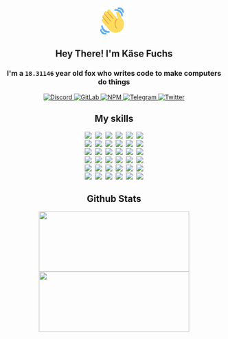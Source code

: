 <div><p align=center><img src=./resources/images/wave.gif width=64px height=64px></p><h2 align=center>Hey There! I'm Käse Fuchs</h2><h3 align=center>I'm a <code>18.31146</code> year old fox who writes code to make computers do things</h3><p align=center><a href=https://discord.com/users/507526681125322772><img alt=Discord src="https://img.shields.io/badge/Discord-5865F2?logo=discord&logoColor=white&style=flat-square#db06eaa0f04860ba06b936a13c21f339"> </a><a href=https://gitlab.com/kasefuchs><img alt=GitLab src="https://img.shields.io/badge/GitLab-330F63?logo=gitlab&logoColor=white&style=flat-square#db06eaa0f04860ba06b936a13c21f339"> </a><a href=https://npmjs.com/~kasefuchs><img alt=NPM src="https://img.shields.io/badge/NPM-CB3837?logo=npm&logoColor=white&style=flat-square#db06eaa0f04860ba06b936a13c21f339"> </a><a href=https://t.me/kasefuchs><img alt=Telegram src="https://img.shields.io/badge/Telegram-2CA5E0?logo=telegram&logoColor=white&style=flat-square#db06eaa0f04860ba06b936a13c21f339"> </a><a href=https://twitter.com/kasefuchs><img alt=Twitter src="https://img.shields.io/badge/Twitter-1DA1F2?logo=twitter&logoColor=white&style=flat-square#db06eaa0f04860ba06b936a13c21f339"></a></p><h2 align=center>My skills</h2><p align=center><a href=https://aws.amazon.com/ ><picture><source srcset="https://skillicons.dev/icons?i=aws&theme=dark#db06eaa0f04860ba06b936a13c21f339" media="(prefers-color-scheme: dark)"><source srcset="https://skillicons.dev/icons?i=aws&theme=light#db06eaa0f04860ba06b936a13c21f339" media="(prefers-color-scheme: light), (prefers-color-scheme: no-preference)"><img src="https://skillicons.dev/icons?i=aws&theme=light#db06eaa0f04860ba06b936a13c21f339"></picture></a>&nbsp;&nbsp;<a href=https://en.wikipedia.org/wiki/Bash_(Unix_shell)><picture><source srcset="https://skillicons.dev/icons?i=bash&theme=dark#db06eaa0f04860ba06b936a13c21f339" media="(prefers-color-scheme: dark)"><source srcset="https://skillicons.dev/icons?i=bash&theme=light#db06eaa0f04860ba06b936a13c21f339" media="(prefers-color-scheme: light), (prefers-color-scheme: no-preference)"><img src="https://skillicons.dev/icons?i=bash&theme=light#db06eaa0f04860ba06b936a13c21f339"></picture></a>&nbsp;&nbsp;<a href=https://discord.com/developers/docs><picture><source srcset="https://skillicons.dev/icons?i=bots&theme=dark#db06eaa0f04860ba06b936a13c21f339" media="(prefers-color-scheme: dark)"><source srcset="https://skillicons.dev/icons?i=bots&theme=light#db06eaa0f04860ba06b936a13c21f339" media="(prefers-color-scheme: light), (prefers-color-scheme: no-preference)"><img src="https://skillicons.dev/icons?i=bots&theme=light#db06eaa0f04860ba06b936a13c21f339"></picture></a>&nbsp;&nbsp;<a href=https://www.cloudflare.com/ ><picture><source srcset="https://skillicons.dev/icons?i=cloudflare&theme=dark#db06eaa0f04860ba06b936a13c21f339" media="(prefers-color-scheme: dark)"><source srcset="https://skillicons.dev/icons?i=cloudflare&theme=light#db06eaa0f04860ba06b936a13c21f339" media="(prefers-color-scheme: light), (prefers-color-scheme: no-preference)"><img src="https://skillicons.dev/icons?i=cloudflare&theme=light#db06eaa0f04860ba06b936a13c21f339"></picture></a>&nbsp;&nbsp;<a href=https://en.wikipedia.org/wiki/CSS><picture><source srcset="https://skillicons.dev/icons?i=css&theme=dark#db06eaa0f04860ba06b936a13c21f339" media="(prefers-color-scheme: dark)"><source srcset="https://skillicons.dev/icons?i=css&theme=light#db06eaa0f04860ba06b936a13c21f339" media="(prefers-color-scheme: light), (prefers-color-scheme: no-preference)"><img src="https://skillicons.dev/icons?i=css&theme=light#db06eaa0f04860ba06b936a13c21f339"></picture></a>&nbsp;&nbsp;<a href=https://www.docker.com/ ><picture><source srcset="https://skillicons.dev/icons?i=docker&theme=dark#db06eaa0f04860ba06b936a13c21f339" media="(prefers-color-scheme: dark)"><source srcset="https://skillicons.dev/icons?i=docker&theme=light#db06eaa0f04860ba06b936a13c21f339" media="(prefers-color-scheme: light), (prefers-color-scheme: no-preference)"><img src="https://skillicons.dev/icons?i=docker&theme=light#db06eaa0f04860ba06b936a13c21f339"></picture></a><br><a href=https://www.electronjs.org/ ><picture><source srcset="https://skillicons.dev/icons?i=electron&theme=dark#db06eaa0f04860ba06b936a13c21f339" media="(prefers-color-scheme: dark)"><source srcset="https://skillicons.dev/icons?i=electron&theme=light#db06eaa0f04860ba06b936a13c21f339" media="(prefers-color-scheme: light), (prefers-color-scheme: no-preference)"><img src="https://skillicons.dev/icons?i=electron&theme=light#db06eaa0f04860ba06b936a13c21f339"></picture></a>&nbsp;&nbsp;<a href=https://expressjs.com/ ><picture><source srcset="https://skillicons.dev/icons?i=express&theme=dark#db06eaa0f04860ba06b936a13c21f339" media="(prefers-color-scheme: dark)"><source srcset="https://skillicons.dev/icons?i=express&theme=light#db06eaa0f04860ba06b936a13c21f339" media="(prefers-color-scheme: light), (prefers-color-scheme: no-preference)"><img src="https://skillicons.dev/icons?i=express&theme=light#db06eaa0f04860ba06b936a13c21f339"></picture></a>&nbsp;&nbsp;<a href=https://www.figma.com/ ><picture><source srcset="https://skillicons.dev/icons?i=figma&theme=dark#db06eaa0f04860ba06b936a13c21f339" media="(prefers-color-scheme: dark)"><source srcset="https://skillicons.dev/icons?i=figma&theme=light#db06eaa0f04860ba06b936a13c21f339" media="(prefers-color-scheme: light), (prefers-color-scheme: no-preference)"><img src="https://skillicons.dev/icons?i=figma&theme=light#db06eaa0f04860ba06b936a13c21f339"></picture></a>&nbsp;&nbsp;<a href=https://firebase.google.com/ ><picture><source srcset="https://skillicons.dev/icons?i=firebase&theme=dark#db06eaa0f04860ba06b936a13c21f339" media="(prefers-color-scheme: dark)"><source srcset="https://skillicons.dev/icons?i=firebase&theme=light#db06eaa0f04860ba06b936a13c21f339" media="(prefers-color-scheme: light), (prefers-color-scheme: no-preference)"><img src="https://skillicons.dev/icons?i=firebase&theme=light#db06eaa0f04860ba06b936a13c21f339"></picture></a>&nbsp;&nbsp;<a href=https://flask.palletsprojects.com/ ><picture><source srcset="https://skillicons.dev/icons?i=flask&theme=dark#db06eaa0f04860ba06b936a13c21f339" media="(prefers-color-scheme: dark)"><source srcset="https://skillicons.dev/icons?i=flask&theme=light#db06eaa0f04860ba06b936a13c21f339" media="(prefers-color-scheme: light), (prefers-color-scheme: no-preference)"><img src="https://skillicons.dev/icons?i=flask&theme=light#db06eaa0f04860ba06b936a13c21f339"></picture></a>&nbsp;&nbsp;<a href=https://cloud.google.com/ ><picture><source srcset="https://skillicons.dev/icons?i=gcp&theme=dark#db06eaa0f04860ba06b936a13c21f339" media="(prefers-color-scheme: dark)"><source srcset="https://skillicons.dev/icons?i=gcp&theme=light#db06eaa0f04860ba06b936a13c21f339" media="(prefers-color-scheme: light), (prefers-color-scheme: no-preference)"><img src="https://skillicons.dev/icons?i=gcp&theme=light#db06eaa0f04860ba06b936a13c21f339"></picture></a><br><a href=https://git-scm.com/ ><picture><source srcset="https://skillicons.dev/icons?i=git&theme=dark#db06eaa0f04860ba06b936a13c21f339" media="(prefers-color-scheme: dark)"><source srcset="https://skillicons.dev/icons?i=git&theme=light#db06eaa0f04860ba06b936a13c21f339" media="(prefers-color-scheme: light), (prefers-color-scheme: no-preference)"><img src="https://skillicons.dev/icons?i=git&theme=light#db06eaa0f04860ba06b936a13c21f339"></picture></a>&nbsp;&nbsp;<a href=https://github.com/ ><picture><source srcset="https://skillicons.dev/icons?i=github&theme=dark#db06eaa0f04860ba06b936a13c21f339" media="(prefers-color-scheme: dark)"><source srcset="https://skillicons.dev/icons?i=github&theme=light#db06eaa0f04860ba06b936a13c21f339" media="(prefers-color-scheme: light), (prefers-color-scheme: no-preference)"><img src="https://skillicons.dev/icons?i=github&theme=light#db06eaa0f04860ba06b936a13c21f339"></picture></a>&nbsp;&nbsp;<a href=https://gitlab.com/ ><picture><source srcset="https://skillicons.dev/icons?i=gitlab&theme=dark#db06eaa0f04860ba06b936a13c21f339" media="(prefers-color-scheme: dark)"><source srcset="https://skillicons.dev/icons?i=gitlab&theme=light#db06eaa0f04860ba06b936a13c21f339" media="(prefers-color-scheme: light), (prefers-color-scheme: no-preference)"><img src="https://skillicons.dev/icons?i=gitlab&theme=light#db06eaa0f04860ba06b936a13c21f339"></picture></a>&nbsp;&nbsp;<a href=https://www.heroku.com/ ><picture><source srcset="https://skillicons.dev/icons?i=heroku&theme=dark#db06eaa0f04860ba06b936a13c21f339" media="(prefers-color-scheme: dark)"><source srcset="https://skillicons.dev/icons?i=heroku&theme=light#db06eaa0f04860ba06b936a13c21f339" media="(prefers-color-scheme: light), (prefers-color-scheme: no-preference)"><img src="https://skillicons.dev/icons?i=heroku&theme=light#db06eaa0f04860ba06b936a13c21f339"></picture></a>&nbsp;&nbsp;<a href=https://en.wikipedia.org/wiki/HTML><picture><source srcset="https://skillicons.dev/icons?i=html&theme=dark#db06eaa0f04860ba06b936a13c21f339" media="(prefers-color-scheme: dark)"><source srcset="https://skillicons.dev/icons?i=html&theme=light#db06eaa0f04860ba06b936a13c21f339" media="(prefers-color-scheme: light), (prefers-color-scheme: no-preference)"><img src="https://skillicons.dev/icons?i=html&theme=light#db06eaa0f04860ba06b936a13c21f339"></picture></a>&nbsp;&nbsp;<a href=https://en.wikipedia.org/wiki/JavaScript><picture><source srcset="https://skillicons.dev/icons?i=js&theme=dark#db06eaa0f04860ba06b936a13c21f339" media="(prefers-color-scheme: dark)"><source srcset="https://skillicons.dev/icons?i=js&theme=light#db06eaa0f04860ba06b936a13c21f339" media="(prefers-color-scheme: light), (prefers-color-scheme: no-preference)"><img src="https://skillicons.dev/icons?i=js&theme=light#db06eaa0f04860ba06b936a13c21f339"></picture></a><br><a href=https://en.wikipedia.org/wiki/Linux><picture><source srcset="https://skillicons.dev/icons?i=linux&theme=dark#db06eaa0f04860ba06b936a13c21f339" media="(prefers-color-scheme: dark)"><source srcset="https://skillicons.dev/icons?i=linux&theme=light#db06eaa0f04860ba06b936a13c21f339" media="(prefers-color-scheme: light), (prefers-color-scheme: no-preference)"><img src="https://skillicons.dev/icons?i=linux&theme=light#db06eaa0f04860ba06b936a13c21f339"></picture></a>&nbsp;&nbsp;<a href=https://mui.com/ ><picture><source srcset="https://skillicons.dev/icons?i=materialui&theme=dark#db06eaa0f04860ba06b936a13c21f339" media="(prefers-color-scheme: dark)"><source srcset="https://skillicons.dev/icons?i=materialui&theme=light#db06eaa0f04860ba06b936a13c21f339" media="(prefers-color-scheme: light), (prefers-color-scheme: no-preference)"><img src="https://skillicons.dev/icons?i=materialui&theme=light#db06eaa0f04860ba06b936a13c21f339"></picture></a>&nbsp;&nbsp;<a href=https://en.wikipedia.org/wiki/Markdown><picture><source srcset="https://skillicons.dev/icons?i=md&theme=dark#db06eaa0f04860ba06b936a13c21f339" media="(prefers-color-scheme: dark)"><source srcset="https://skillicons.dev/icons?i=md&theme=light#db06eaa0f04860ba06b936a13c21f339" media="(prefers-color-scheme: light), (prefers-color-scheme: no-preference)"><img src="https://skillicons.dev/icons?i=md&theme=light#db06eaa0f04860ba06b936a13c21f339"></picture></a>&nbsp;&nbsp;<a href=https://www.mongodb.com/ ><picture><source srcset="https://skillicons.dev/icons?i=mongodb&theme=dark#db06eaa0f04860ba06b936a13c21f339" media="(prefers-color-scheme: dark)"><source srcset="https://skillicons.dev/icons?i=mongodb&theme=light#db06eaa0f04860ba06b936a13c21f339" media="(prefers-color-scheme: light), (prefers-color-scheme: no-preference)"><img src="https://skillicons.dev/icons?i=mongodb&theme=light#db06eaa0f04860ba06b936a13c21f339"></picture></a>&nbsp;&nbsp;<a href=https://www.mysql.com/ ><picture><source srcset="https://skillicons.dev/icons?i=mysql&theme=dark#db06eaa0f04860ba06b936a13c21f339" media="(prefers-color-scheme: dark)"><source srcset="https://skillicons.dev/icons?i=mysql&theme=light#db06eaa0f04860ba06b936a13c21f339" media="(prefers-color-scheme: light), (prefers-color-scheme: no-preference)"><img src="https://skillicons.dev/icons?i=mysql&theme=light#db06eaa0f04860ba06b936a13c21f339"></picture></a>&nbsp;&nbsp;<a href=https://nextjs.org/ ><picture><source srcset="https://skillicons.dev/icons?i=nextjs&theme=dark#db06eaa0f04860ba06b936a13c21f339" media="(prefers-color-scheme: dark)"><source srcset="https://skillicons.dev/icons?i=nextjs&theme=light#db06eaa0f04860ba06b936a13c21f339" media="(prefers-color-scheme: light), (prefers-color-scheme: no-preference)"><img src="https://skillicons.dev/icons?i=nextjs&theme=light#db06eaa0f04860ba06b936a13c21f339"></picture></a><br><a href=https://nodejs.org/en/ ><picture><source srcset="https://skillicons.dev/icons?i=nodejs&theme=dark#db06eaa0f04860ba06b936a13c21f339" media="(prefers-color-scheme: dark)"><source srcset="https://skillicons.dev/icons?i=nodejs&theme=light#db06eaa0f04860ba06b936a13c21f339" media="(prefers-color-scheme: light), (prefers-color-scheme: no-preference)"><img src="https://skillicons.dev/icons?i=nodejs&theme=light#db06eaa0f04860ba06b936a13c21f339"></picture></a>&nbsp;&nbsp;<a href=https://www.postgresql.org/ ><picture><source srcset="https://skillicons.dev/icons?i=postgres&theme=dark#db06eaa0f04860ba06b936a13c21f339" media="(prefers-color-scheme: dark)"><source srcset="https://skillicons.dev/icons?i=postgres&theme=light#db06eaa0f04860ba06b936a13c21f339" media="(prefers-color-scheme: light), (prefers-color-scheme: no-preference)"><img src="https://skillicons.dev/icons?i=postgres&theme=light#db06eaa0f04860ba06b936a13c21f339"></picture></a>&nbsp;&nbsp;<a href=https://learn.microsoft.com/en-us/powershell/ ><picture><source srcset="https://skillicons.dev/icons?i=powershell&theme=dark#db06eaa0f04860ba06b936a13c21f339" media="(prefers-color-scheme: dark)"><source srcset="https://skillicons.dev/icons?i=powershell&theme=light#db06eaa0f04860ba06b936a13c21f339" media="(prefers-color-scheme: light), (prefers-color-scheme: no-preference)"><img src="https://skillicons.dev/icons?i=powershell&theme=light#db06eaa0f04860ba06b936a13c21f339"></picture></a>&nbsp;&nbsp;<a href=https://www.python.org/ ><picture><source srcset="https://skillicons.dev/icons?i=py&theme=dark#db06eaa0f04860ba06b936a13c21f339" media="(prefers-color-scheme: dark)"><source srcset="https://skillicons.dev/icons?i=py&theme=light#db06eaa0f04860ba06b936a13c21f339" media="(prefers-color-scheme: light), (prefers-color-scheme: no-preference)"><img src="https://skillicons.dev/icons?i=py&theme=light#db06eaa0f04860ba06b936a13c21f339"></picture></a>&nbsp;&nbsp;<a href=https://www.raspberrypi.org/ ><picture><source srcset="https://skillicons.dev/icons?i=raspberrypi&theme=dark#db06eaa0f04860ba06b936a13c21f339" media="(prefers-color-scheme: dark)"><source srcset="https://skillicons.dev/icons?i=raspberrypi&theme=light#db06eaa0f04860ba06b936a13c21f339" media="(prefers-color-scheme: light), (prefers-color-scheme: no-preference)"><img src="https://skillicons.dev/icons?i=raspberrypi&theme=light#db06eaa0f04860ba06b936a13c21f339"></picture></a>&nbsp;&nbsp;<a href=https://reactjs.org/ ><picture><source srcset="https://skillicons.dev/icons?i=react&theme=dark#db06eaa0f04860ba06b936a13c21f339" media="(prefers-color-scheme: dark)"><source srcset="https://skillicons.dev/icons?i=react&theme=light#db06eaa0f04860ba06b936a13c21f339" media="(prefers-color-scheme: light), (prefers-color-scheme: no-preference)"><img src="https://skillicons.dev/icons?i=react&theme=light#db06eaa0f04860ba06b936a13c21f339"></picture></a><br><a href=https://redux.js.org/ ><picture><source srcset="https://skillicons.dev/icons?i=redux&theme=dark#db06eaa0f04860ba06b936a13c21f339" media="(prefers-color-scheme: dark)"><source srcset="https://skillicons.dev/icons?i=redux&theme=light#db06eaa0f04860ba06b936a13c21f339" media="(prefers-color-scheme: light), (prefers-color-scheme: no-preference)"><img src="https://skillicons.dev/icons?i=redux&theme=light#db06eaa0f04860ba06b936a13c21f339"></picture></a>&nbsp;&nbsp;<a href=https://en.wikipedia.org/wiki/Regular_expression><picture><source srcset="https://skillicons.dev/icons?i=regex&theme=dark#db06eaa0f04860ba06b936a13c21f339" media="(prefers-color-scheme: dark)"><source srcset="https://skillicons.dev/icons?i=regex&theme=light#db06eaa0f04860ba06b936a13c21f339" media="(prefers-color-scheme: light), (prefers-color-scheme: no-preference)"><img src="https://skillicons.dev/icons?i=regex&theme=light#db06eaa0f04860ba06b936a13c21f339"></picture></a>&nbsp;&nbsp;<a href=https://en.wikipedia.org/wiki/Sass_(stylesheet_language)><picture><source srcset="https://skillicons.dev/icons?i=sass&theme=dark#db06eaa0f04860ba06b936a13c21f339" media="(prefers-color-scheme: dark)"><source srcset="https://skillicons.dev/icons?i=sass&theme=light#db06eaa0f04860ba06b936a13c21f339" media="(prefers-color-scheme: light), (prefers-color-scheme: no-preference)"><img src="https://skillicons.dev/icons?i=sass&theme=light#db06eaa0f04860ba06b936a13c21f339"></picture></a>&nbsp;&nbsp;<a href=https://www.typescriptlang.org/ ><picture><source srcset="https://skillicons.dev/icons?i=ts&theme=dark#db06eaa0f04860ba06b936a13c21f339" media="(prefers-color-scheme: dark)"><source srcset="https://skillicons.dev/icons?i=ts&theme=light#db06eaa0f04860ba06b936a13c21f339" media="(prefers-color-scheme: light), (prefers-color-scheme: no-preference)"><img src="https://skillicons.dev/icons?i=ts&theme=light#db06eaa0f04860ba06b936a13c21f339"></picture></a>&nbsp;&nbsp;<a href=https://unity.com/ ><picture><source srcset="https://skillicons.dev/icons?i=unity&theme=dark#db06eaa0f04860ba06b936a13c21f339" media="(prefers-color-scheme: dark)"><source srcset="https://skillicons.dev/icons?i=unity&theme=light#db06eaa0f04860ba06b936a13c21f339" media="(prefers-color-scheme: light), (prefers-color-scheme: no-preference)"><img src="https://skillicons.dev/icons?i=unity&theme=light#db06eaa0f04860ba06b936a13c21f339"></picture></a>&nbsp;&nbsp;<a href=https://workers.cloudflare.com/ ><picture><source srcset="https://skillicons.dev/icons?i=workers&theme=dark#db06eaa0f04860ba06b936a13c21f339" media="(prefers-color-scheme: dark)"><source srcset="https://skillicons.dev/icons?i=workers&theme=light#db06eaa0f04860ba06b936a13c21f339" media="(prefers-color-scheme: light), (prefers-color-scheme: no-preference)"><img src="https://skillicons.dev/icons?i=workers&theme=light#db06eaa0f04860ba06b936a13c21f339"></picture></a><br></p><h2 align=center>Github Stats</h2><p align=center><picture><source srcset="https://github-readme-stats-kasefuchs.vercel.app/api/?count_private=true&hide_border=true&hide_rank=true&line_height=20&hide_title=true&username=Kasefuchs&theme=dark#db06eaa0f04860ba06b936a13c21f339" media="(prefers-color-scheme: dark)"><source srcset="https://github-readme-stats-kasefuchs.vercel.app/api/?count_private=true&hide_border=true&hide_rank=true&line_height=20&hide_title=true&username=Kasefuchs&theme=light#db06eaa0f04860ba06b936a13c21f339" media="(prefers-color-scheme: light), (prefers-color-scheme: no-preference)"><img align=middle width=350 height=140 src="https://github-readme-stats-kasefuchs.vercel.app/api/?count_private=true&hide_border=true&hide_rank=true&line_height=20&hide_title=true&username=Kasefuchs&theme=light#db06eaa0f04860ba06b936a13c21f339"></picture><picture><source srcset="https://github-readme-stats-kasefuchs.vercel.app/api/top-langs/?count_private=true&hide_border=true&layout=compact&username=Kasefuchs&theme=dark#db06eaa0f04860ba06b936a13c21f339" media="(prefers-color-scheme: dark)"><source srcset="https://github-readme-stats-kasefuchs.vercel.app/api/top-langs/?count_private=true&hide_border=true&layout=compact&username=Kasefuchs&theme=light#db06eaa0f04860ba06b936a13c21f339" media="(prefers-color-scheme: light), (prefers-color-scheme: no-preference)"><img align=middle width=350 height=140 src="https://github-readme-stats-kasefuchs.vercel.app/api/top-langs/?count_private=true&hide_border=true&layout=compact&username=Kasefuchs&theme=light#db06eaa0f04860ba06b936a13c21f339"></picture></p><img src="https://hit.yhype.me/github/profile?user_id=64592097#db06eaa0f04860ba06b936a13c21f339" alt=""></div>